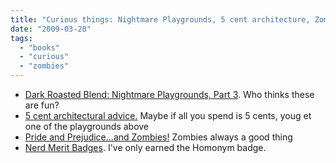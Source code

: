 ```yaml
---
title: "Curious things: Nightmare Playgrounds, 5 cent architecture, Zombies, Nerd Merit Badges"
date: "2009-03-28"
tags: 
  - "books"
  - "curious"
  - "zombies"
---
```


- [Dark Roasted Blend: Nightmare Playgrounds, Part 3](http://www.darkroastedblend.com/2009/03/nightmare-playgrounds-part-3.html). Who thinks these are fun?
- [5 cent architectural advice.](http://architecture5cents.com/Architecture5cents/Welcome.html) Maybe if all you spend is 5 cents, youg et one of the playgrounds above
- [Pride and Prejudice...and Zombies!](http://www.amazon.com/Pride-Prejudice-Zombies-Classic-Ultraviolent/dp/1594743347/ref=sr_1_1?ie=UTF8&qid=1238260645&sr=8-1) Zombies always a good thing
- [Nerd Merit Badges](http://nerdmeritbadges.com/). I've only earned the Homonym badge.
